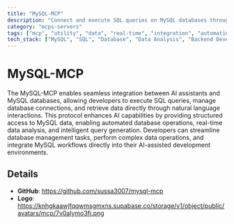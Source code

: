 ```yaml
---
title: "MySQL-MCP"
description: "Connect and execute SQL queries on MySQL databases through AI assistants for structured data access."
category: "mcps-servers"
tags: ["mcp", "utility", "data", "real-time", "integration", "automation"]
tech_stack: ["MySQL", "SQL", "Database", "Data Analysis", "Backend Development"]
---
```


# MySQL-MCP

The MySQL-MCP enables seamless integration between AI assistants and MySQL databases, allowing developers to execute SQL queries, manage database connections, and retrieve data directly through natural language interactions. This protocol enhances AI capabilities by providing structured access to MySQL data, enabling automated database operations, real-time data analysis, and intelligent query generation. Developers can streamline database management tasks, perform complex data operations, and integrate MySQL workflows directly into their AI-assisted development environments.

## Details

- **GitHub**: https://github.com/sussa3007/mysql-mcp
- **Logo**: https://knhgkaawjfqqwmsgmxns.supabase.co/storage/v1/object/public/avatars/mcp/7v0alymo3fj.png
